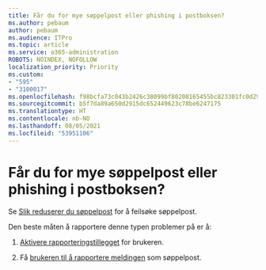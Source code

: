 ```yaml
---
title: Får du for mye søppelpost eller phishing i postboksen?
ms.author: pebaum
author: pebaum
ms.audience: ITPro
ms.topic: article
ms.service: o365-administration
ROBOTS: NOINDEX, NOFOLLOW
localization_priority: Priority
ms.custom:
- "595"
- "3100017"
ms.openlocfilehash: f98bcfa73c043b2426c38099bf80208165455bc823301fc0d296cc32200e539a
ms.sourcegitcommit: b5f7da89a650d2915dc652449623c78be6247175
ms.translationtype: HT
ms.contentlocale: nb-NO
ms.lasthandoff: 08/05/2021
ms.locfileid: "53951106"
---
```

# <a name="are-you-getting-too-much-spam-or-phish-in-your-mailbox"></a>Får du for mye søppelpost eller phishing i postboksen?

Se [Slik reduserer du søppelpost](https://docs.microsoft.com/microsoft-365/security/office-365-security/anti-spam-protection) for å feilsøke søppelpost.
  
Den beste måten å rapportere denne typen problemer på er å:
  
1. [Aktivere rapporteringstillegget](https://docs.microsoft.com/microsoft-365/security/office-365-security/enable-the-report-message-add-in) for brukeren.

2. Få [brukeren til å rapportere meldingen](https://support.office.com/article/b5caa9f1-cdf3-4443-af8c-ff724ea719d2) som søppelpost.

